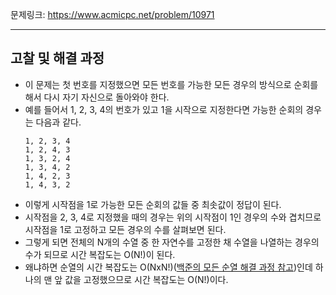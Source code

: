 문제링크: https://www.acmicpc.net/problem/10971
- - -
## 고찰 및 해결 과정
- 이 문제는 첫 번호를 지정했으면 모든 번호를 가능한 모든 경우의 방식으로 순회를 해서 다시 자기 자신으로 돌아와야 한다.  
- 예를 들어서 1, 2, 3, 4의 번호가 있고 1을 시작으로 지정한다면 가능한 순회의 경우는 다음과 같다.  
  ```TEXT
  1, 2, 3, 4
  1, 2, 4, 3
  1, 3, 2, 4
  1, 3, 4, 2
  1, 4, 2, 3
  1, 4, 3, 2
  ``` 
- 이렇게 시작점을 1로 가능한 모든 순회의 값들 중 최솟값이 정답이 된다.  
- 시작점을 2, 3, 4로 지정했을 때의 경우는 위의 시작점이 1인 경우의 수와 겹치므로 시작점을 1로 고정하고 모든 경우의 수를 살펴보면 된다.  
- 그렇게 되면 전체의 N개의 수열 중 한 자연수를 고정한 채 수열을 나열하는 경우의 수가 되므로 시간 복잡도는 O(N!)이 된다.  
- 왜냐하면 순열의 시간 복잡도는 O(NxN!)([백준의 모든 순열 해결 과정 참고](https://github.com/vmfaldwntjd/Algorithm/tree/master/BaekjoonAlgorithm/%EC%9E%90%EB%B0%94/%EB%B8%8C%EB%A3%A8%ED%8A%B8%ED%8F%AC%EC%8A%A4/%5B%EB%B0%B1%EC%A4%80%2010974%EB%B2%88%5D%EB%AA%A8%EB%93%A0%20%EC%88%9C%EC%97%B4))인데 하나의 맨 앞 값을 고정했으므로  시간 복잡도는 O(N!)이다.  